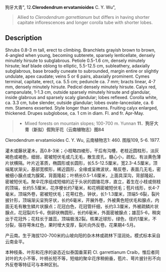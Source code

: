 狗牙大青",
12.**Clerodendrum ervatamioides** C. Y. Wu",

> Allied to *Clerodendrum garrettianum* but differs in having shorter capitate inflorescences and longer corolla tube with shorter lobes.

## Description
Shrubs 0.8-3 m tall, erect to climbing. Branchlets grayish brown to brown, 4-angled when young, becoming subterete, sparsely lenticellate, densely minutely hirsute to subglabrous. Petiole 0.5-1.6 cm, densely minutely hirsute; leaf blade oblong to elliptic, 5.5-12.5 cm, subleathery, adaxially subglabrous, base broadly cuneate to subrounded, margin entire or slightly undulate, apex caudate; veins 5 or 6 pairs, abaxially prominent. Cymes terminal, capitate, erect, ca. 5.5 cm; peduncle ca. 7 mm; bracts linear, 4-7 mm, densely minutely hirsute. Pedicel densely minutely hirsute. Calyx red, campanulate, 1-1.3 cm, outside sparsely minutely hirsute and glandular, inside glabrous and sparsely scaly glandular; lobes reflexed. Corolla white, ca. 3.3 cm, tube slender, outside glandular; lobes ovate-lanceolate, ca. 6 mm. Stamens exserted. Style longer than stamens. Fruiting calyx enlarged, thickened. Drupes subglobose, ca. 1 cm in diam. Fl. and fr. Apr-May.

> * Mixed forests on mountain slopes; 100-700 m. Yunnan
**11．狗牙大青（新拟）假狗牙花（云南植物志）图84**

Clerodendrum ervatamioides C. Y. Wu, 云南植物志1: 460. 图版109, 5-6. 1977.

灌木或藤状灌木，高0.8-3米；小枝略四棱形，干后有沟槽，老枝近圆柱形，淡灰褐色或褐色，细弱，密被短伏毛或几无毛，散生皮孔，髓心小，疏松，有淡黄色薄片状横隔。叶片近革质，椭圆形或长圆形，长5.5-12.5厘米，宽2.3-4.5厘米，顶端尾状渐尖，基部宽楔形，稀近圆形，全缘或呈微波状，略反卷，表面几无毛，密被细小腺点或为腺窝，背面隆起；叶柄长0.5-1.6厘米，上面具深沟，背部隆起，密被短伏毛。聚伞花序组成短缩的近于头状的圆锥花序，直立，着生在小枝或侧枝的顶端，长约5.5厘米，花序梗长约7毫米，和花柄密被短伏毛；苞片线形，长4-7毫米，顶端外卷，密被短伏毛；花萼红色，钟状，长1-1.3厘米，顶端5-6裂，裂片披针形，顶端渐尖呈狗牙状，长约6毫米，开展外卷，外被黄色短伏毛和腺点，内面无毛有散生鳞片状腺点；花冠白色，花冠管纤细，长约3.3厘米，外被疏鳞片状腺点，花冠裂片5-6，倒卵状椭圆形，长约6毫米，外面密被腺点；雄蕊5-6，稍突出于花冠外；花柱长于雄蕊，顶端极浅2裂。核果近球形，绿色，径约1厘米，不分裂，宿存萼朱红色，果时增大变厚，裂片向外反卷。花果期4-5月。

产云南。生于海拔120-700米的山坡向阳的杂木林或疏林下湿润处。模式标本采自云南金平。

本种枝条、叶形和花序的姿态近似泰国垂茉莉 Cl. garrettianum Craib，惟后者同对叶的大小不等，叶柄长短不等，短缩的聚伞花序稍俯垂，苞片、萼片披针形不向外反卷等特征可与本种区别。
